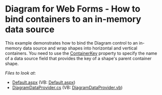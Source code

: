 # Diagram for Web Forms - How to bind containers to an in-memory data source

This example demonstrates how to bind the Diagram control to an in-memory data source and wrap shapes into horizontal and vertical containers. You need to use the [ContainerKey](https://docs.devexpress.com/AspNet/DevExpress.Web.ASPxDiagram.DiagramNodeMappingInfo.ContainerKey) property to specify the name of a data source field that provides the key of a shape's parent container shape.

<!-- default file list -->
*Files to look at*: 
* [Default.aspx](./CS/DiagramContainers/Default.aspx)  (VB: [Default.aspx](./VB/DiagramContainers/Default.aspx))
* [DiagramDataProvider.cs](./CS/DiagramContainers/DiagramDataProvider.cs) (VB: [DiagramDataProvider.vb](./VB/DiagramContainers/DiagramDataProvider.vb))
<!-- default file list end -->
